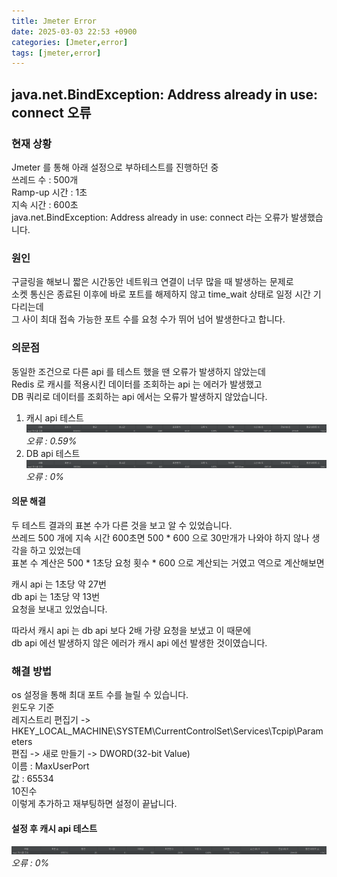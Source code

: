 ```yaml
---
title: Jmeter Error
date: 2025-03-03 22:53 +0900
categories: [Jmeter,error]
tags: [jmeter,error]
---
```

## java.net.BindException: Address already in use: connect 오류
### 현재 상황
Jmeter 를 통해 아래 설정으로 부하테스트를 진행하던 중    
쓰레드 수 : 500개   
Ramp-up 시간 : 1초   
지속 시간 : 600초   
java.net.BindException: Address already in use: connect 라는 오류가 발생했습니다.
### 원인   
구글링을 해보니 짧은 시간동안 네트워크 연결이 너무 많을 때 발생하는 문제로   
소켓 통신은 종료된 이후에 바로 포트를 해제하지 않고 time_wait 상태로 일정 시간 기다리는데    
그 사이 최대 접속 가능한 포트 수를 요청 수가 뛰어 넘어 발생한다고 합니다.
### 의문점   
동일한 조건으로 다른 api 를 테스트 했을 땐 오류가 발생하지 않았는데  
Redis 로 캐시를 적용시킨 데이터를 조회하는 api 는 에러가 발생했고   
DB 쿼리로 데이터를 조회하는 api 에서는 오류가 발생하지 않았습니다.   

1. 캐시 api 테스트   
![cache](/assets/images/jmeter/error/cache.png)_오류 : 0.59%_
2. DB api 테스트
![db](/assets/images/jmeter/error/db.png)_오류 : 0%_   

#### 의문 해결   
두 테스트 결과의 표본 수가 다른 것을 보고 알 수 있었습니다.   
쓰레드 500 개에 지속 시간 600초면 500 * 600 으로 30만개가 나와야 하지 않나 생각을 하고 있었는데   
표본 수 계산은 500 * 1초당 요청 횟수 * 600 으로 계산되는 거였고 역으로 계산해보면   

캐시 api 는 1초당 약 27번   
db api 는 1초당 약 13번   
요청을 보내고 있었습니다.   

따라서 캐시 api 는 db api 보다 2배 가량 요청을 보냈고 이 때문에     
db api 에선 발생하지 않은 에러가 캐시 api 에선 발생한 것이였습니다.   
### 해결 방법   
os 설정을 통해 최대 포트 수를 늘릴 수 있습니다.     
윈도우 기준   
레지스트리 편집기 -> HKEY_LOCAL_MACHINE\SYSTEM\CurrentControlSet\Services\Tcpip\Parameters   
편집 -> 새로 만들기 -> DWORD(32-bit Value)  
이름 : MaxUserPort   
값 : 65534   
10진수   
이렇게 추가하고 재부팅하면 설정이 끝납니다.

#### 설정 후 캐시 api 테스트   
![해결](/assets/images/jmeter/error/jmeter-error-해결.png)_오류 : 0%_   






